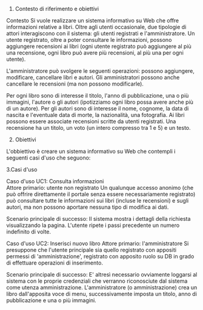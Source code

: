 1. Contesto di riferimento e obiettivi

Contesto 
Si vuole realizzare un sistema informativo su Web che offre informazioni relative a libri. Oltre agli utenti occasionale, due tipologie di attori interagiscono con il sistema: gli utenti registrati e l'amministratore. Un utente registrato, oltre a poter consultare le informazioni, possono aggiungere recensioni ai libri (ogni utente registrato può aggiungere al più una recensione, ogni libro può avere più recensioni, al più una per ogni utente).

L'amministratore può svolgere le seguenti operazioni: possono aggiungere, modificare, cancellare libri e autori. Gli amministratori possono anche cancellare le recensioni (ma non possono modificarle).

Per ogni libro sono di interesse il titolo, l'anno di pubblicazione, una o più immagini, l'autore o gli autori (ipotizziamo ogni libro possa avere anche più di un autore). Per gli autori sono di interesse il nome, cognome, la data di nascita e l'eventuale data di morte, la nazionalità, una fotografia.
Ai libri possono essere associate recensioni scritte da utenti registrati. Una recensione ha un titolo, un voto (un intero compresso tra 1 e 5) e un testo.

2. Obiettivi

L'obbiettivo è creare un sistema informativo su Web che contempli i seguenti casi d'uso che seguono:

3.Casi d'uso 

Caso d'uso UC1: Consulta informazioni  
Attore primario: utente non registrato
Un qualunque accesso anonimo (che può offrire direttamente il portale senza essere necessariamente registrato) può consultare tutte le informazioni sui libri (incluse le recensioni) e sugli autori, ma non possono aportare nessuna tipo di modifica ai dati.

Scenario principale di successo: 
Il sistema mostra i dettagli della richiesta visualizzando la pagina. L'utente ripete i passi precedente un numero indefinito di volte.

Caso d'uso UC2: Inserisci nuovo libro
Attore primario: l'amministratore
Si presuppone che l'utente principale sia quello registrato con appositi permessi di 'amministrazione', registrato con apposito ruolo su DB in grado di effettuare operazioni di inserimento.

Scenario principale di successo: E' altresì necessario ovviamente loggarsi al sistema con le proprie credenziali che verranno riconosciute dal sistema come utenza amministrazione. L'amministratore (o amministrazione) crea un libro dall'apposita voce di menu, successivamente imposta un titolo, anno di pubblicazione e una o più immagini.

